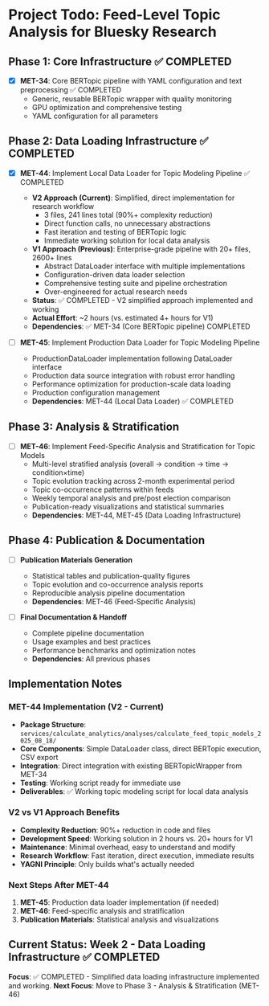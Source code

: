 # Project Todo: Feed-Level Topic Analysis for Bluesky Research

## Phase 1: Core Infrastructure ✅ COMPLETED

- [x] **MET-34**: Core BERTopic pipeline with YAML configuration and text preprocessing ✅ COMPLETED
  - Generic, reusable BERTopic wrapper with quality monitoring
  - GPU optimization and comprehensive testing
  - YAML configuration for all parameters

## Phase 2: Data Loading Infrastructure ✅ COMPLETED

- [x] **MET-44**: Implement Local Data Loader for Topic Modeling Pipeline ✅ COMPLETED
  - **V2 Approach (Current)**: Simplified, direct implementation for research workflow
    - 3 files, 241 lines total (90%+ complexity reduction)
    - Direct function calls, no unnecessary abstractions
    - Fast iteration and testing of BERTopic logic
    - Immediate working solution for local data analysis
  - **V1 Approach (Previous)**: Enterprise-grade pipeline with 20+ files, 2600+ lines
    - Abstract DataLoader interface with multiple implementations
    - Configuration-driven data loader selection
    - Comprehensive testing suite and pipeline orchestration
    - Over-engineered for actual research needs
  - **Status**: ✅ COMPLETED - V2 simplified approach implemented and working
  - **Actual Effort**: ~2 hours (vs. estimated 4+ hours for V1)
  - **Dependencies**: ✅ MET-34 (Core BERTopic pipeline) COMPLETED

- [ ] **MET-45**: Implement Production Data Loader for Topic Modeling Pipeline
  - ProductionDataLoader implementation following DataLoader interface
  - Production data source integration with robust error handling
  - Performance optimization for production-scale data loading
  - Production configuration management
  - **Dependencies**: MET-44 (Local Data Loader) ✅ COMPLETED

## Phase 3: Analysis & Stratification

- [ ] **MET-46**: Implement Feed-Specific Analysis and Stratification for Topic Models
  - Multi-level stratified analysis (overall → condition → time → condition×time)
  - Topic evolution tracking across 2-month experimental period
  - Topic co-occurrence patterns within feeds
  - Weekly temporal analysis and pre/post election comparison
  - Publication-ready visualizations and statistical summaries
  - **Dependencies**: MET-44, MET-45 (Data Loading Infrastructure)

## Phase 4: Publication & Documentation

- [ ] **Publication Materials Generation**
  - Statistical tables and publication-quality figures
  - Topic evolution and co-occurrence analysis reports
  - Reproducible analysis pipeline documentation
  - **Dependencies**: MET-46 (Feed-Specific Analysis)

- [ ] **Final Documentation & Handoff**
  - Complete pipeline documentation
  - Usage examples and best practices
  - Performance benchmarks and optimization notes
  - **Dependencies**: All previous phases

## Implementation Notes

### MET-44 Implementation (V2 - Current)
- **Package Structure**: `services/calculate_analytics/analyses/calculate_feed_topic_models_2025_08_18/`
- **Core Components**: Simple DataLoader class, direct BERTopic execution, CSV export
- **Integration**: Direct integration with existing BERTopicWrapper from MET-34
- **Testing**: Working script ready for immediate use
- **Deliverables**: ✅ Working topic modeling script for local data analysis

### V2 vs V1 Approach Benefits
- **Complexity Reduction**: 90%+ reduction in code and files
- **Development Speed**: Working solution in 2 hours vs. 20+ hours for V1
- **Maintenance**: Minimal overhead, easy to understand and modify
- **Research Workflow**: Fast iteration, direct execution, immediate results
- **YAGNI Principle**: Only builds what's actually needed

### Next Steps After MET-44
1. **MET-45**: Production data loader implementation (if needed)
2. **MET-46**: Feed-specific analysis and stratification
3. **Publication Materials**: Statistical analysis and visualizations

## Current Status: Week 2 - Data Loading Infrastructure ✅ COMPLETED
**Focus**: ✅ COMPLETED - Simplified data loading infrastructure implemented and working.
**Next Focus**: Move to Phase 3 - Analysis & Stratification (MET-46)
